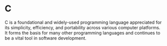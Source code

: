 # C

C is a foundational and widely-used programming language appreciated for its simplicity, efficiency, and portability across various computer platforms. It forms the basis for many other programming languages and continues to be a vital tool in software development.